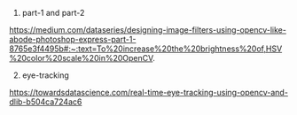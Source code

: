 1. part-1 and part-2

https://medium.com/dataseries/designing-image-filters-using-opencv-like-abode-photoshop-express-part-1-8765e3f4495b#:~:text=To%20increase%20the%20brightness%20of,HSV%20color%20scale%20in%20OpenCV.

2. eye-tracking

https://towardsdatascience.com/real-time-eye-tracking-using-opencv-and-dlib-b504ca724ac6